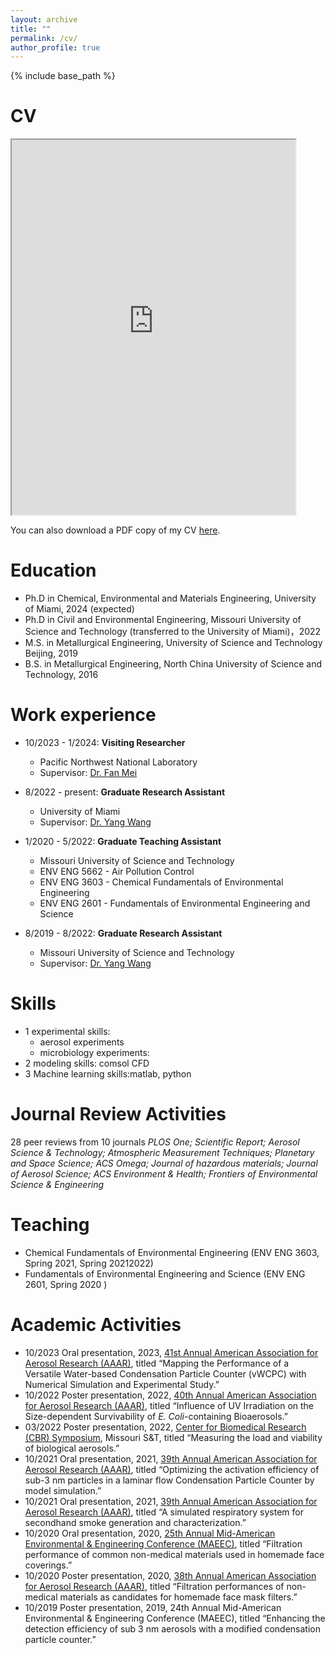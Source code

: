 ```yaml
---
layout: archive
title: ""
permalink: /cv/
author_profile: true
---
```


{% include base_path %}

CV
======
<iframe src="https://davidhao1994.github.io/weixinghao.github.io/files/Weixing_CV_02132024.pdf" width="90%" height="600px">
    <p>Your browser does not support iframes.</p>
</iframe>

You can also download a PDF copy of my CV [here](https://davidhao1994.github.io/weixinghao.github.io/files/Weixing_CV_02132024.pdf).

Education
======
* Ph.D in Chemical, Environmental and Materials Engineering, University of Miami, 2024 (expected)
* Ph.D in Civil and Environmental Engineering, Missouri University of Science and Technology (transferred to the University of Miami)，2022
* M.S. in Metallurgical Engineering, University of Science and Technology Beijing, 2019
* B.S. in Metallurgical Engineering, North China University of Science and Technology, 2016

Work experience
======
* 10/2023 - 1/2024: **Visiting Researcher**
  * Pacific Northwest National Laboratory
  * Supervisor: [Dr. Fan Mei](https://www.pnnl.gov/people/fan-mei)

* 8/2022 - present: **Graduate Research Assistant**
  * University of Miami
  * Supervisor: [Dr. Yang Wang](https://people.miami.edu/profile/dec102c8f8ba6c48c281dd2300d0f707)

 * 1/2020 - 5/2022: **Graduate Teaching Assistant**
   * Missouri University of Science and Technology
   * ENV ENG 5662 - Air Pollution Control
   * ENV ENG 3603 - Chemical Fundamentals of Environmental Engineering
   * ENV ENG 2601 - Fundamentals of Environmental Engineering and Science
        
* 8/2019 - 8/2022: **Graduate Research Assistant**
  * Missouri University of Science and Technology
  * Supervisor: [Dr. Yang Wang](https://people.miami.edu/profile/dec102c8f8ba6c48c281dd2300d0f707)
          
Skills
======
  * 1 experimental skills:
      * aerosol experiments
      * microbiology experiments:
  * 2 modeling skills: comsol CFD
  * 3 Machine learning skills:matlab, python
    
Journal Review Activities
======
28 peer reviews from 10 journals
*PLOS One; Scientific Report; Aerosol Science & Technology; Atmospheric Measurement Techniques; Planetary and Space Science; ACS Omega; Journal of hazardous materials; Journal of Aerosol Science; ACS Environment & Health; Frontiers of Environmental Science & Engineering*

Teaching
======
  * Chemical Fundamentals of Environmental Engineering (ENV ENG 3603, Spring 2021, Spring 20212022)
  * Fundamentals of Environmental Engineering and Science (ENV ENG 2601, Spring 2020 )
   
Academic Activities
======
- 10/2023	Oral presentation, 2023, [41st Annual American Association for Aerosol Research (AAAR)](https://www.aaar.org/2023/), titled “Mapping the Performance of a Versatile Water-based Condensation Particle Counter (vWCPC) with Numerical Simulation and Experimental Study.”
- 10/2022	Poster presentation, 2022, [40th Annual American Association for Aerosol Research (AAAR)](https://www.aaar.org/2022/), titled “Influence of UV Irradiation on the Size-dependent Survivability of *E. Coli*-containing Bioaerosols.”
- 03/2022	Poster presentation, 2022, [Center for Biomedical Research (CBR) Symposium](https://cbr.mst.edu/media/research/cbr/documents/Symposium%20Pgm.pdf#220801013629), Missouri S&T, titled “Measuring the load and viability of biological aerosols.”
- 10/2021	Oral presentation, 2021, [39th Annual American Association for Aerosol Research (AAAR)](https://www.aaar.org/2021/), titled “Optimizing the activation efficiency of sub-3 nm particles in a laminar flow Condensation Particle Counter by model simulation.”
- 10/2021	Oral presentation, 2021, [39th Annual American Association for Aerosol Research (AAAR)](https://www.aaar.org/2021/), titled “A simulated respiratory system for secondhand smoke generation and characterization.”
- 10/2020	Oral presentation, 2020, [25th Annual Mid-American Environmental & Engineering Conference (MAEEC)](https://www.siue.edu/engineering/civil-engineering/about/2020_MAEEC_Keynote_Speaker_Information.pdf), titled “Filtration performance of common non-medical materials used in homemade face coverings.”
- 10/2020	Poster presentation, 2020, [38th Annual American Association for Aerosol Research (AAAR)](https://www.aaar.org/2020/), titled “Filtration performances of non-medical materials as candidates for homemade face mask filters.”
- 10/2019	Poster presentation, 2019, 24th Annual Mid-American Environmental & Engineering Conference (MAEEC), titled “Enhancing the detection efficiency of sub 3 nm aerosols with a modified condensation particle counter.”
